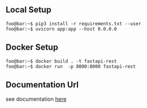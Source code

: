 ## Local Setup
```console
foo@bar:~$ pip3 install -r requirements.txt --user
foo@bar:~$ uvicorn app:app --host 0.0.0.0
```

## Docker Setup
```console
foo@bar:~$ docker build . -t fastapi-rest
foo@bar:~$ docker run  -p 8000:8000 fastapi-rest
```

## Documentation Url
see documentation [here](http://127.0.0.1:8000/docs)
